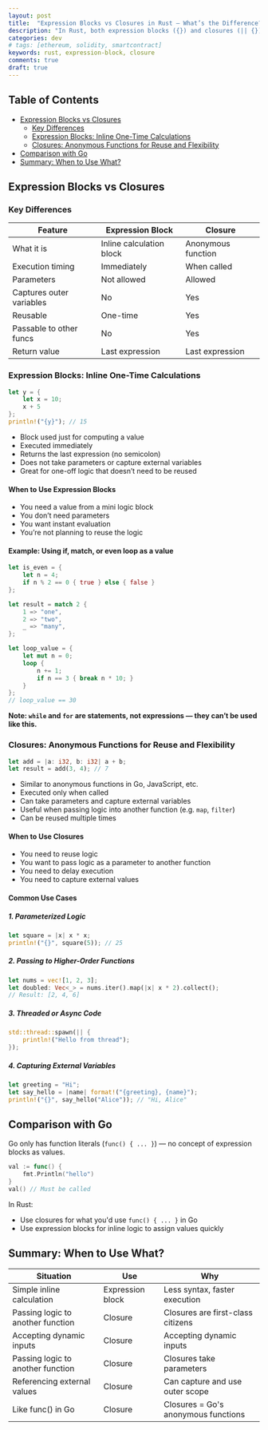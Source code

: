 ```yaml
---
layout: post
title:  "Expression Blocks vs Closures in Rust – What’s the Difference?"
description: "In Rust, both expression blocks ({}) and closures (|| {}) can return values — but they serve different purposes. This post breaks down their differences, when to use each, and how they compare to Go’s func()."
categories: dev
# tags: [ethereum, solidity, smartcontract]
keywords: rust, expression-block, closure
comments: true
draft: true
---
```


## Table of Contents

- [Expression Blocks vs Closures](#expression-blocks-vs-closures)
  - [Key Differences](#key-differences)
  - [Expression Blocks: Inline One-Time Calculations](#expression-blocks-inline-one-time-calculations)
  - [Closures: Anonymous Functions for Reuse and Flexibility](#closures-anonymous-functions-for-reuse-and-flexibility)
- [Comparison with Go](#comparison-with-go)
- [Summary: When to Use What?](#summary-when-to-use-what)

## Expression Blocks vs Closures

### Key Differences

| Feature | Expression Block | Closure |
| --- | --- | --- |
| What it is | Inline calculation block | Anonymous function |
| Execution timing | Immediately | When called |
| Parameters | Not allowed | Allowed |
| Captures outer variables | No | Yes |
| Reusable | One-time | Yes |
| Passable to other funcs | No | Yes |
| Return value | Last expression | Last expression |

### Expression Blocks: Inline One-Time Calculations

```rust
let y = {
    let x = 10;
    x + 5
};
println!("{y}"); // 15
```

- Block used just for computing a value
- Executed immediately
- Returns the last expression (no semicolon)
- Does not take parameters or capture external variables
- Great for one-off logic that doesn’t need to be reused

#### When to Use Expression Blocks

- You need a value from a mini logic block
- You don’t need parameters
- You want instant evaluation
- You’re not planning to reuse the logic

#### Example: Using if, match, or even loop as a value

```rust
let is_even = {
    let n = 4;
    if n % 2 == 0 { true } else { false }
};

let result = match 2 {
    1 => "one",
    2 => "two",
    _ => "many",
};

let loop_value = {
    let mut n = 0;
    loop {
        n += 1;
        if n == 3 { break n * 10; }
    }
};
// loop_value == 30
```

**Note: `while` and `for` are statements, not expressions — they can’t be used like this.**

### Closures: Anonymous Functions for Reuse and Flexibility

```rust
let add = |a: i32, b: i32| a + b;
let result = add(3, 4); // 7
```

- Similar to anonymous functions in Go, JavaScript, etc.
- Executed only when called
- Can take parameters and capture external variables
- Useful when passing logic into another function (e.g. `map`, `filter`)
- Can be reused multiple times

#### When to Use Closures

- You need to reuse logic
- You want to pass logic as a parameter to another function
- You need to delay execution
- You need to capture external values

#### Common Use Cases

##### 1. Parameterized Logic

```rust
let square = |x| x * x;
println!("{}", square(5)); // 25
```

##### 2. Passing to Higher-Order Functions

```rust
let nums = vec![1, 2, 3];
let doubled: Vec<_> = nums.iter().map(|x| x * 2).collect();
// Result: [2, 4, 6]
```

##### 3. Threaded or Async Code

```rust
std::thread::spawn(|| {
    println!("Hello from thread");
});
```

##### 4. Capturing External Variables

```rust
let greeting = "Hi";
let say_hello = |name| format!("{greeting}, {name}");
println!("{}", say_hello("Alice")); // "Hi, Alice"
```

## Comparison with Go

Go only has function literals (`func() { ... }`) — no concept of expression blocks as values.

```go
val := func() {
    fmt.Println("hello")
}
val() // Must be called
```

In Rust:

- Use closures for what you'd use `func() { ... }` in Go
- Use expression blocks for inline logic to assign values quickly

## Summary: When to Use What?

| Situation | Use | Why |
| --- | --- | --- |
| Simple inline calculation | Expression block | Less syntax, faster execution |
| Passing logic to another function | Closure | Closures are first-class citizens |
| Accepting dynamic inputs | Closure | Accepting dynamic inputs |
| Passing logic to another function | Closure | Closures take parameters |
| Referencing external values | Closure | Can capture and use outer scope |
| Like func() in Go | Closure | Closures = Go's anonymous functions |
